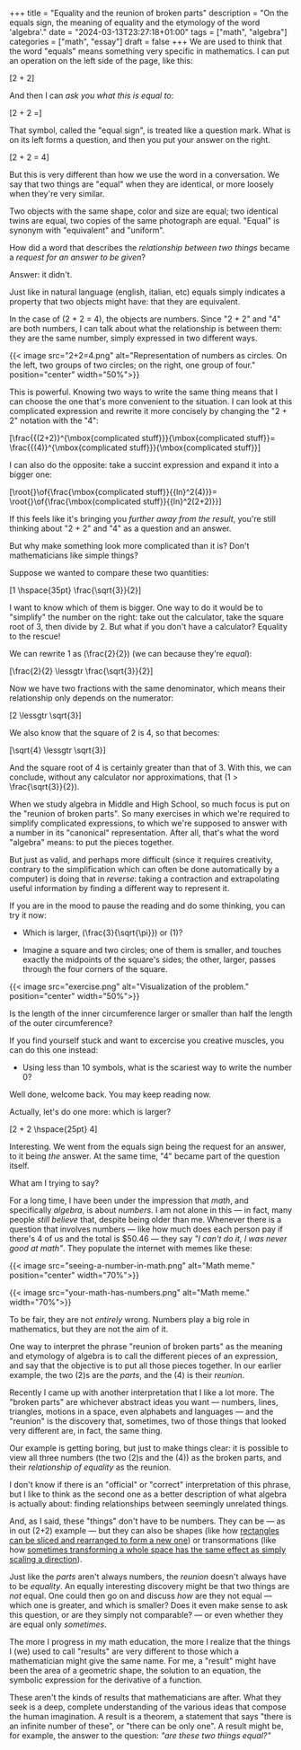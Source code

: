 +++
title = "Equality and the reunion of broken parts"
description = "On the equals sign, the meaning of equality and the etymology of the word 'algebra'."
date = "2024-03-13T23:27:18+01:00"
tags = ["math", "algebra"]
categories = ["math", "essay"]
draft = false
+++
We are used to think that the word "equals" means something very specific in mathematics. I can put an operation on the left side of the page, like this:

\[2 + 2\]

And then I can _ask you what this is equal to_:

\[2 + 2 =\]

That symbol, called the "equal sign", is treated like a question mark. What is on its left forms a question, and then you put your answer on the right.

\[2 + 2 = 4\]

But this is very different than how we use the word in a conversation. We say that two things are "equal" when they are identical, or more loosely when they're very similar.

Two objects with the same shape, color and size are equal; two identical twins are equal, two copies of the same photograph are equal. "Equal" is synonym with "equivalent" and "uniform".

How did a word that describes the _relationship between two things_ became a _request for an answer to be given_?

Answer: it didn't.

Just like in natural language (english, italian, etc) equals simply indicates a property that two objects might have: that they are equivalent.

In the case of \(2 + 2 = 4\), the objects are numbers. Since "2 + 2" and "4" are both numbers, I can talk about what the relationship is between them: they are the same number, simply expressed in two different ways.

{{< image src="2+2=4.png" alt="Representation of numbers as circles. On the left, two groups of two circles; on the right, one group of four." position="center" width="50%">}}

This is powerful. Knowing two ways to write the same thing means that I can choose the one that's more convenient to the situation. I can look at this complicated expression and rewrite it more concisely by changing the "2 + 2" notation with the "4":

\[\frac{{(2+2)}^{\mbox{complicated stuff}}}{\mbox{complicated stuff}}=
  \frac{{(4)}^{\mbox{complicated stuff}}}{\mbox{complicated stuff}}\]

I can also do the opposite: take a succint expression and expand it into a bigger one:

\[\root{}\of{\frac{\mbox{complicated stuff}}{{ln}^2(4)}}=
  \root{}\of{\frac{\mbox{complicated stuff}}{{ln}^2(2+2)}}\]

If this feels like it's bringing you _further away from the result_, you're still thinking about "2 + 2" and "4" as a question and an answer.

But why make something look more complicated than it is? Don't mathematicians like simple things?

Suppose we wanted to compare these two quantities:

\[1 \hspace{35pt} \frac{\sqrt{3}}{2}\]

I want to know which of them is bigger. One way to do it would be to "simplify" the number on the right: take out the calculator, take the square root of 3, then divide by 2. But what if you don't have a calculator? Equality to the rescue!

We can rewrite 1 as \(\frac{2}{2}\) (we can because they're _equal_):

\[\frac{2}{2} \lessgtr \frac{\sqrt{3}}{2}\]

Now we have two fractions with the same denominator, which means their relationship only depends on the numerator:

\[2 \lessgtr \sqrt{3}\]

We also know that the square of 2 is 4, so that becomes:

\[\sqrt{4} \lessgtr \sqrt{3}\]

And the square root of 4 is certainly greater than that of 3. With this, we can conclude, without any calculator nor approximations, that \(1 > \frac{\sqrt{3}}{2}\).

When we study algebra in Middle and High School, so much focus is put on the "reunion of broken parts". So many exercises in which we're required to simplify complicated expressions, to which we're supposed to answer with a number in its "canonical" representation. After all, that's what the word "algebra" means: to put the pieces together.

But just as valid, and perhaps more difficult (since it requires creativity, contrary to the simplification which can often be done automatically by a computer) is doing that in _reverse_: taking a contraction and extrapolating useful information by finding a different way to represent it.

If you are in the mood to pause the reading and do some thinking, you can try it now:

- Which is larger, \(\frac{3}{\sqrt{\pi}}\) or \(1\)?

- Imagine a square and two circles; one of them is smaller, and touches exactly the midpoints of the square's sides; the other, larger, passes through the four corners of the square.

{{< image src="exercise.png" alt="Visualization of the problem." position="center" width="50%">}}

Is the length of the inner circumference larger or smaller than half the length of the outer circumference?

If you find yourself stuck and want to excercise you creative muscles, you can do this one instead:

- Using less than 10 symbols, what is the scariest way to write the number 0?

Well done, welcome back. You may keep reading now.

Actually, let's do one more: which is larger?

\[2 + 2 \hspace{25pt} 4\]

Interesting. We went from the equals sign being the request for an answer, to it being _the_ answer. At the same time, "4" became part of the question itself.

What am I trying to say?

For a long time, I have been under the impression that _math_, and specifically _algebra_, is about _numbers_. I am not alone in this — in fact, many people _still believe_ that, despite being older than me. Whenever there is a question that involves numbers — like how much does each person pay if there's 4 of us and the total is $50.46 — they say _"I can't do it, I was never good at math"_. They populate the internet with memes like these:

{{< image src="seeing-a-number-in-math.png" alt="Math meme." position="center" width="70%">}}

{{< image src="your-math-has-numbers.png" alt="Math meme." width="70%">}}

To be fair, they are not _entirely_ wrong. Numbers play a big role in mathematics, but they are not the aim of it.

One way to interpret the phrase "reunion of broken parts" as the meaning and etymology of algebra is to call the different pieces of an expression, and say that the objective is to put all those pieces together. In our earlier example, the two \(2\)s are the _parts_, and the \(4\) is their _reunion_.

Recently I came up with another interpretation that I like a lot more. The "broken parts" are whichever abstract ideas you want — numbers, lines, triangles, motions in a space, even alphabets and languages — and the "reunion" is the discovery that, sometimes, two of those things that looked very different are, in fact, the same thing.

Our example is getting boring, but just to make things clear: it is possible to view all three numbers (the two \(2\)s and the \(4\)) as the broken parts, and their _relationship of equality_ as the reunion.

I don't know if there is an "official" or "correct" interpretation of this phrase, but I like to think as the second one as a better description of what algebra is actually about: finding relationships between seemingly unrelated things.

And, as I said, these "things" don't have to be numbers. They can be — as in out \(2+2\) example — but they can also be shapes (like how [rectangles can be sliced and rearranged to form a new one](https://emanuelerovini.wordpress.com/2023/10/18/intuition-for-factorization/)) or transormations (like how [sometimes transforming a whole space has the same effect as simply scaling a direction](https://www.youtube.com/watch?v=PFDu9oVAE-g)).

Just like the _parts_ aren't always numbers, the _reunion_ doesn't always have to be _equality_. An equally interesting discovery might be that two things are _not_ equal. One could then go on and discuss _how_ are they not equal — which one is greater, and which is smaller? Does it even make sense to ask this question, or are they simply not comparable? — or even whether they are equal only _sometimes_.

The more I progress in my math education, the more I realize that the things I (we) used to call "results" are very different to those which a mathematician might give the same name. For me, a "result" might have been the area of a geometric shape, the solution to an equation, the symbolic expression for the derivative of a function.

These aren't the kinds of results that mathematicians are after. What they seek is a deep, complete understanding of the various ideas that compose the human imagination. A result is a theorem, a statement that says "there is an infinite number of these", or "there can be only one". A result might be, for example, the answer to the question: _"are these two things equal?"_
